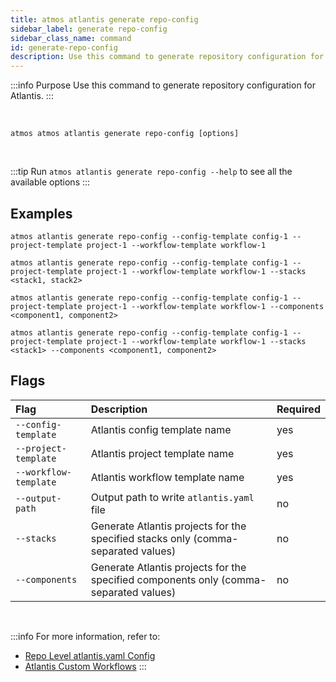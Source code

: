 ```yaml
---
title: atmos atlantis generate repo-config
sidebar_label: generate repo-config
sidebar_class_name: command
id: generate-repo-config
description: Use this command to generate repository configuration for Atlantis.
---
```


:::info Purpose
Use this command to generate repository configuration for Atlantis.
:::

<br/>

```shell
atmos atmos atlantis generate repo-config [options]
```

<br/>

:::tip
Run `atmos atlantis generate repo-config --help` to see all the available options
:::

## Examples

```shell
atmos atlantis generate repo-config --config-template config-1 --project-template project-1 --workflow-template workflow-1

atmos atlantis generate repo-config --config-template config-1 --project-template project-1 --workflow-template workflow-1 --stacks <stack1, stack2>

atmos atlantis generate repo-config --config-template config-1 --project-template project-1 --workflow-template workflow-1 --components <component1, component2>

atmos atlantis generate repo-config --config-template config-1 --project-template project-1 --workflow-template workflow-1 --stacks <stack1> --components <component1, component2>
```

## Flags

| Flag                  | Description                                                                           | Required |
|:----------------------|:--------------------------------------------------------------------------------------|:---------|
| `--config-template`   | Atlantis config template name                                                         | yes      |
| `--project-template`  | Atlantis project template name                                                        | yes      |
| `--workflow-template` | Atlantis workflow template name                                                       | yes      |
| `--output-path`       | Output path to write `atlantis.yaml` file                                             | no       |
| `--stacks`            | Generate Atlantis projects for the specified stacks only (comma-separated values)     | no       |
| `--components`        | Generate Atlantis projects for the specified components only (comma-separated values) | no       |

<br/>

:::info
For more information, refer to:

- [Repo Level atlantis.yaml Config](https://www.runatlantis.io/docs/repo-level-atlantis-yaml.html)
- [Atlantis Custom Workflows](https://www.runatlantis.io/docs/custom-workflows.html)
  :::
